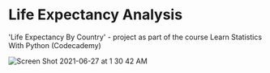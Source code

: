 # Life Expectancy Analysis

'Life Expectancy By Country' - project as part of the course Learn Statistics With Python (Codecademy)

![Screen Shot 2021-06-27 at 1 30 42 AM](https://user-images.githubusercontent.com/80420919/123532870-5feba400-d6e7-11eb-909a-4efba69fc029.png)
